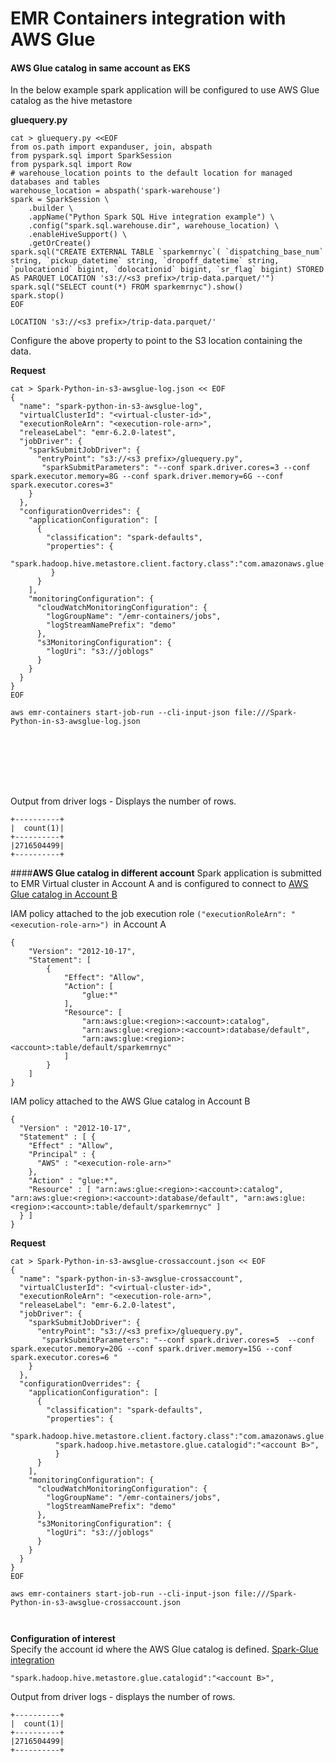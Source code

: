 # **EMR Containers integration with AWS Glue**

#### **AWS Glue catalog in same account as EKS**
In the below example spark application will be configured to use AWS Glue catalog as the hive metastore  

**gluequery.py**

```
cat > gluequery.py <<EOF
from os.path import expanduser, join, abspath
from pyspark.sql import SparkSession
from pyspark.sql import Row
# warehouse_location points to the default location for managed databases and tables
warehouse_location = abspath('spark-warehouse')
spark = SparkSession \
    .builder \
    .appName("Python Spark SQL Hive integration example") \
    .config("spark.sql.warehouse.dir", warehouse_location) \
    .enableHiveSupport() \
    .getOrCreate()
spark.sql("CREATE EXTERNAL TABLE `sparkemrnyc`( `dispatching_base_num` string, `pickup_datetime` string, `dropoff_datetime` string, `pulocationid` bigint, `dolocationid` bigint, `sr_flag` bigint) STORED AS PARQUET LOCATION 's3://<s3 prefix>/trip-data.parquet/'")
spark.sql("SELECT count(*) FROM sparkemrnyc").show()
spark.stop()
EOF
```

```
LOCATION 's3://<s3 prefix>/trip-data.parquet/'
```

Configure the above property to point to the S3 location containing the data. 

**Request**

```
cat > Spark-Python-in-s3-awsglue-log.json << EOF
{
  "name": "spark-python-in-s3-awsglue-log", 
  "virtualClusterId": "<virtual-cluster-id>", 
  "executionRoleArn": "<execution-role-arn>", 
  "releaseLabel": "emr-6.2.0-latest", 
  "jobDriver": {
    "sparkSubmitJobDriver": {
      "entryPoint": "s3://<s3 prefix>/gluequery.py", 
       "sparkSubmitParameters": "--conf spark.driver.cores=3 --conf spark.executor.memory=8G --conf spark.driver.memory=6G --conf spark.executor.cores=3"
    }
  }, 
  "configurationOverrides": {
    "applicationConfiguration": [
      {
        "classification": "spark-defaults", 
        "properties": {
          "spark.hadoop.hive.metastore.client.factory.class":"com.amazonaws.glue.catalog.metastore.AWSGlueDataCatalogHiveClientFactory",
         }
      }
    ], 
    "monitoringConfiguration": {
      "cloudWatchMonitoringConfiguration": {
        "logGroupName": "/emr-containers/jobs", 
        "logStreamNamePrefix": "demo"
      }, 
      "s3MonitoringConfiguration": {
        "logUri": "s3://joblogs"
      }
    }
  }
}
EOF

aws emr-containers start-job-run --cli-input-json file:///Spark-Python-in-s3-awsglue-log.json








```

Output from driver logs - Displays the number of rows.

```
+----------+
|  count(1)|
+----------+
|2716504499|
+----------+
```



####**AWS Glue catalog in different account**
Spark application is submitted to EMR Virtual cluster in Account A and is configured to connect to [AWS Glue catalog in Account B](https://docs.aws.amazon.com/glue/latest/dg/cross-account-access.html)

IAM policy attached to the job execution role `("executionRoleArn": "<execution-role-arn>") `in Account A

```
{
    "Version": "2012-10-17",
    "Statement": [
        {
            "Effect": "Allow",
            "Action": [
                "glue:*"
            ],
            "Resource": [
                "arn:aws:glue:<region>:<account>:catalog",
                "arn:aws:glue:<region>:<account>:database/default",
                "arn:aws:glue:<region>:<account>:table/default/sparkemrnyc"
            ]
        }
    ]
}
```


IAM policy attached to the AWS Glue catalog in Account B

```
{
  "Version" : "2012-10-17",
  "Statement" : [ {
    "Effect" : "Allow",
    "Principal" : {
      "AWS" : "<execution-role-arn>"
    },
    "Action" : "glue:*",
    "Resource" : [ "arn:aws:glue:<region>:<account>:catalog", "arn:aws:glue:<region>:<account>:database/default", "arn:aws:glue:<region>:<account>:table/default/sparkemrnyc" ]
  } ]
}
```


**Request**

```
cat > Spark-Python-in-s3-awsglue-crossaccount.json << EOF
{
  "name": "spark-python-in-s3-awsglue-crossaccount", 
  "virtualClusterId": "<virtual-cluster-id>", 
  "executionRoleArn": "<execution-role-arn>", 
  "releaseLabel": "emr-6.2.0-latest", 
  "jobDriver": {
    "sparkSubmitJobDriver": {
      "entryPoint": "s3://<s3 prefix>/gluequery.py", 
       "sparkSubmitParameters": "--conf spark.driver.cores=5  --conf spark.executor.memory=20G --conf spark.driver.memory=15G --conf spark.executor.cores=6 "
    }
  }, 
  "configurationOverrides": {
    "applicationConfiguration": [
      {
        "classification": "spark-defaults", 
        "properties": {
          "spark.hadoop.hive.metastore.client.factory.class":"com.amazonaws.glue.catalog.metastore.AWSGlueDataCatalogHiveClientFactory",
          "spark.hadoop.hive.metastore.glue.catalogid":"<account B>",
          }
      }
    ], 
    "monitoringConfiguration": {
      "cloudWatchMonitoringConfiguration": {
        "logGroupName": "/emr-containers/jobs", 
        "logStreamNamePrefix": "demo"
      }, 
      "s3MonitoringConfiguration": {
        "logUri": "s3://joblogs"
      }
    }
  }
}
EOF

aws emr-containers start-job-run --cli-input-json file:///Spark-Python-in-s3-awsglue-crossaccount.json



```

**Configuration of interest**   
Specify the account id where the AWS Glue catalog is defined. [Spark-Glue integration](https://docs.aws.amazon.com/emr/latest/ReleaseGuide/emr-spark-glue.html)

```
"spark.hadoop.hive.metastore.glue.catalogid":"<account B>",
```

Output from driver logs - displays the number of rows.

```
+----------+
|  count(1)|
+----------+
|2716504499|
+----------+
```


